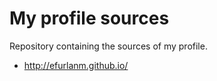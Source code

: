 # My profile sources

Repository containing the sources of my profile.

- <http://efurlanm.github.io/>
